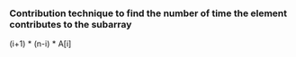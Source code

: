 ### Contribution technique to find the number of time the element contributes to the subarray
(i+1) * (n-i) * A[i]
